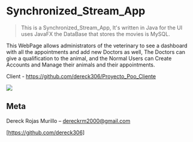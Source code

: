 # Synchronized_Stream_App

> This is a Synchronized_Stream_App, It's written in Java for the UI uses JavaFX the DataBase that stores the movies is MySQL.


This WebPage allows administrators of the veterinary to see a dashboard with all the appointments and add new Doctors as well, The Doctors can give a qualification to the animal, and the Normal Users can Create Accounts and Manage their animals and their appointments.

Client - https://github.com/dereck306/Proyecto_Poo_Cliente

![](header.png)


## Meta

Dereck Rojas Murillo – dereckrm2000@gmail.com


[https://github.com/dereck306]

